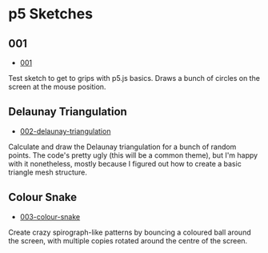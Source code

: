 # p5 Sketches

## 001

* [001](./001/)

Test sketch to get to grips with p5.js basics. Draws a bunch of circles on the
screen at the mouse position.

## Delaunay Triangulation

* [002-delaunay-triangulation](./002-delaunay-triangulation/)

Calculate and draw the Delaunay triangulation for a bunch of random points. The
code's pretty ugly (this will be a common theme), but I'm happy with it
nonetheless, mostly because I figured out how to create a basic triangle mesh
structure.

## Colour Snake

* [003-colour-snake](./003-colour-snake/)

Create crazy spirograph-like patterns by bouncing a coloured ball around the
screen, with multiple copies rotated around the centre of the screen.


